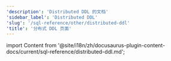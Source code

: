 ```yaml
---
'description': 'Distributed DDL 的文档'
'sidebar_label': 'Distributed DDL'
'slug': '/sql-reference/other/distributed-ddl'
'title': '分布式 DDL 页面'
---
```


import Content from '@site/i18n/zh/docusaurus-plugin-content-docs/current/sql-reference/distributed-ddl.md';

<Content/>
